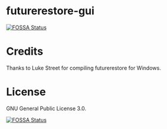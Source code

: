 # futurerestore-gui
[![FOSSA Status](https://app.fossa.io/api/projects/git%2Bgithub.com%2Fakahippac%2Ffuturerestore-gui.svg?type=shield)](https://app.fossa.io/projects/git%2Bgithub.com%2Fakahippac%2Ffuturerestore-gui?ref=badge_shield)


# Credits
Thanks to Luke Street for compiling futurerestore for Windows.


# License 

GNU General Public License 3.0.


[![FOSSA Status](https://app.fossa.io/api/projects/git%2Bgithub.com%2Fakahippac%2Ffuturerestore-gui.svg?type=large)](https://app.fossa.io/projects/git%2Bgithub.com%2Fakahippac%2Ffuturerestore-gui?ref=badge_large)